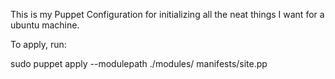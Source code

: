 This is my Puppet Configuration for initializing all the neat things I want for a ubuntu machine.

To apply, run:

sudo puppet apply --modulepath ./modules/ manifests/site.pp
